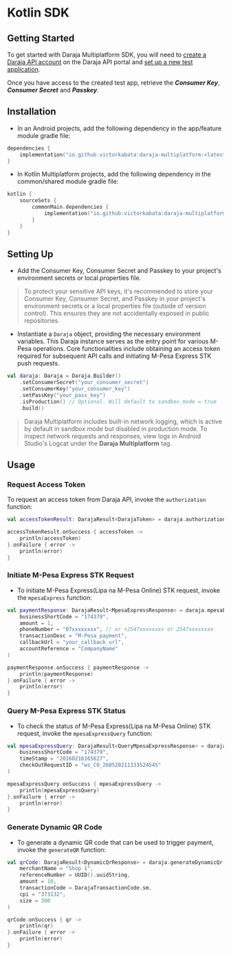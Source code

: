 # __Kotlin SDK__

## Getting Started

To get started with Daraja Multiplatform SDK, you will need
to [create a Daraja API account](https://developer.safaricom.co.ke/) on the Daraja API portal
and [set up a new test application](https://developer.safaricom.co.ke/MyApps).

Once you have access to the created test app, retrieve the ___Consumer Key___, ___Consumer Secret___ and ___Passkey___.

## Installation

- In an Android projects, add the following dependency in the app/feature module gradle file:

```Kotlin hl_lines="2"
dependencies {
    implementation("io.github.victorkabata:daraja-multiplatform:<latest-version>")
}
```

- In Kotlin Multiplatform projects, add the following dependency in the common/shared module gradle file:

```Kotlin hl_lines="4"
kotlin {
    sourceSets {
        commonMain.dependencies {
            implementation("io.github.victorkabata:daraja-multiplatform:<latest-version>")
        }
    }
}
```

## Setting Up

- Add the Consumer Key, Consumer Secret and Passkey to your project's environment secrets or local.properties file.

> To protect your sensitive API keys, it's recommended to store your Consumer Key, Consumer Secret, and Passkey in your
> project's environment secrets or a local properties file (outside of version control). This ensures they are not
> accidentally exposed in public repositories.

- Instantiate a `Daraja` object, providing the necessary environment variables. This Daraja instance serves as the entry
  point for various M-Pesa operations. Core functionalities include obtaining an access token required for subsequent
  API calls and initiating M-Pesa Express STK push requests.

```Kotlin
val daraja: Daraja = Daraja.Builder()
    .setConsumerSecret("your_consumer_secret")
    .setConsumerKey("your_consumer_key")
    .setPassKey("your_pass_key")
    .isProduction() // Optional. Will default to sandbox_mode = true
    .build()
```

> Daraja Multiplatform includes built-in network logging, which is active by default in sandbox mode but disabled in
> production mode. To inspect network requests and responses, view logs in Android Studio's Logcat under the __Daraja
Multiplatform__ tag.

## Usage

### Request Access Token

To request an access token from Daraja API, invoke the `authorization` function:

```Kotlin
val accessTokenResult: DarajaResult<DarajaToken> = daraja.authorization()

accessTokenResult.onSuccess { accessToken ->
    println(accessToken)
}.onFailure { error ->
    println(error)
}
```

### Initiate M-Pesa Express STK Request

- To initiate M-Pesa Express(Lipa na M-Pesa Online) STK request, invoke the `mpesaExpress` function:

```Kotlin
val paymentResponse: DarajaResult<MpesaExpressResponse> = daraja.mpesaExpress(
    businessShortCode = "174379",
    amount = 1,
    phoneNumber = "07xxxxxxxx", // or +2547xxxxxxxx or 2547xxxxxxxx
    transactionDesc = "M-Pesa payment",
    callbackUrl = "your_callback_url",
    accountReference = "CompanyName"
)

paymentResponse.onSuccess { paymentResponse ->
    println(paymentResponse)
}.onFailure { error ->
    println(error)
}
```

### Query M-Pesa Express STK Status

- To check the status of M-Pesa Express(Lipa na M-Pesa Online) STK request, invoke the `mpesaExpressQuery` function:

```Kotlin
val mpesaExpressQuery: DarajaResult<QueryMpesaExpressResponse> = daraja.mpesaExpressQuery(
    businessShortCode = "174379",
    timeStamp = "20160216165627",
    checkOutRequestID = "ws_CO_260520211133524545"
)

mpesaExpressQuery.onSuccess { mpesaExpressQuery ->
    println(mpesaExpressQuery)
}.onFailure { error ->
    println(error)
}
```

### Generate Dynamic QR Code

- To generate a dynamic QR code that can be used to trigger payment, invoke the `generateQR` function:

```kotlin
val qrCode: DarajaResult<DynamicQrResponse> = daraja.generateDynamicQr(
    merchantName = "Shop 1",
    referenceNumber = UUID().uuidString,
    amount = 10,
    transactionCode = DarajaTransactionCode.sm,
    cpi = "373132",
    size = 300
)

qrCode.onSuccess { qr ->
    println(qr)
}.onFailure { error ->
    println(error)
}
```



